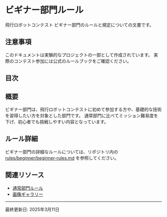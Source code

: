 # ビギナー部門ルール

飛行ロボットコンテスト ビギナー部門のルールと規定についての文書です。

## 注意事項

このドキュメントは実験的なプロジェクトの一部として作成されています。
実際のコンテスト参加には公式のルールブックをご確認ください。

## 目次

<!-- 目次は自動生成されます -->

## 概要

ビギナー部門は、飛行ロボットコンテストに初めて参加する方や、基礎的な技術を習得したい方を対象とした部門です。
通常部門に比べてミッション難易度を下げ、初心者でも挑戦しやすい内容となっています。

## ルール詳細

ビギナー部門の詳細なルールについては、リポジトリ内の
[rules/beginner/beginner-rules.md](https://github.com/Yaaasoh/flying-robot-contest-rules-public/blob/main/rules/beginner/)
を参照してください。

## 関連リソース

- [通常部門ルール](../regular/)
- [画像ギャラリー](../images/)

---

最終更新日: 2025年3月11日
